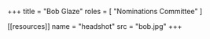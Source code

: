 +++
title = "Bob Glaze"
roles = [ "Nominations Committee" ]

[[resources]]
    name = "headshot"
    src = "bob.jpg"
+++
